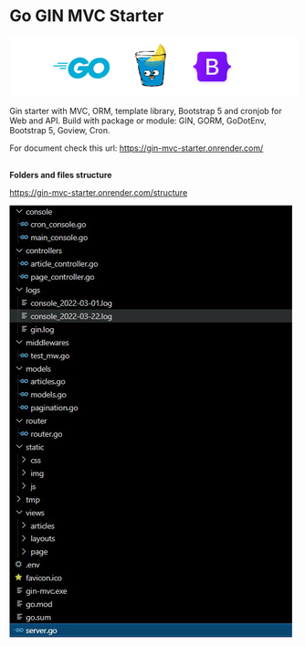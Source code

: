 # Go GIN MVC Starter
![go gin mvc starter](https://raw.githubusercontent.com/afif-dev/go-gin-mvc-starter/c7566d77c903dfe8cfe5bc98009e5baa58bb0f7e/static/img/go-gin-mvc-starter.png)

Gin starter with MVC, ORM, template library, Bootstrap 5 and cronjob for Web and API. Build with package or module: GIN, GORM, GoDotEnv, Bootstrap 5, Goview, Cron.

For document check this url: https://gin-mvc-starter.onrender.com/

##

**Folders and files structure** 

https://gin-mvc-starter.onrender.com/structure

![go gin mvc starter - folders & files](https://raw.githubusercontent.com/afif-dev/go-gin-mvc-starter/main/static/img/go-gin-mvc-structure.jpg)
